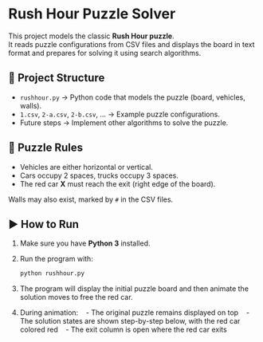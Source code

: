 # Rush Hour Puzzle Solver

This project models the classic **Rush Hour puzzle**.  
It reads puzzle configurations from CSV files and displays the board in text format and prepares for solving it using search algorithms.

## 📌 Project Structure
- `rushhour.py` → Python code that models the puzzle (board, vehicles, walls).
- `1.csv`, `2-a.csv`, `2-b.csv`, ... → Example puzzle configurations.
- Future steps → Implement other algorithms to solve the puzzle.

## 🚗 Puzzle Rules
- Vehicles are either horizontal or vertical.
- Cars occupy 2 spaces, trucks occupy 3 spaces.
- The red car **X** must reach the exit (right edge of the board).

Walls may also exist, marked by `#` in the CSV files.

## ▶️ How to Run
1. Make sure you have **Python 3** installed.
2. Run the program with:
   ```bash
   python rushhour.py
   
3. The program will display the initial puzzle board and then animate the solution moves to free the red car.

4. During animation:
   - The original puzzle remains displayed on top
   - The solution states are shown step-by-step below, with the red car colored red
   - The exit column is open where the red car exits
